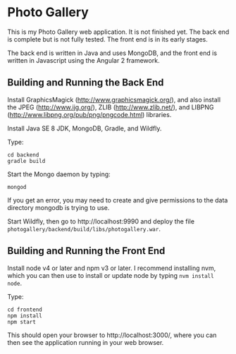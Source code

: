 # Photo Gallery

This is my Photo Gallery web application.  It is not finished yet.  The back end is complete but is not fully tested.  The front end is in its early stages.

The back end is written in Java and uses MongoDB, and the front end is written in Javascript using the Angular 2 framework.

## Building and Running the Back End

Install GraphicsMagick (http://www.graphicsmagick.org/), and also install the JPEG (http://www.ijg.org/), ZLIB (http://www.zlib.net/), and LIBPNG (http://www.libpng.org/pub/png/pngcode.html) libraries.

Install Java SE 8 JDK, MongoDB, Gradle, and Wildfly.

Type:
```
cd backend
gradle build
```

Start the Mongo daemon by typing:
```
mongod
```

If you get an error, you may need to create and give permissions to the data directory mongodb is trying to use.

Start Wildfly, then go to http://localhost:9990 and deploy the file `photogallery/backend/build/libs/photogallery.war`.

## Building and Running the Front End

Install node v4 or later and npm v3 or later.  I recommend installing nvm, which you can then use to install or update node by typing `nvm install node`.

Type:
```
cd frontend
npm install
npm start
```

This should open your browser to http://localhost:3000/, where you can then see the application running in your web browser.
